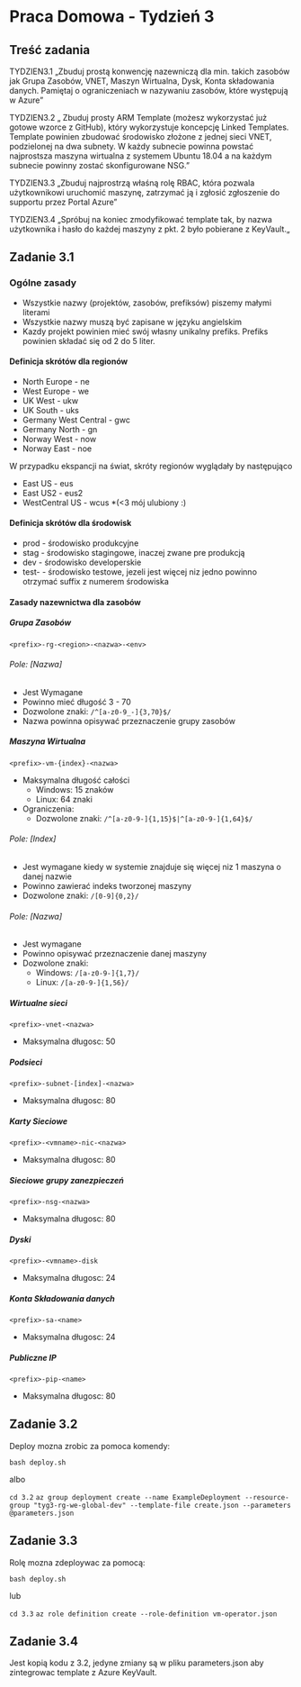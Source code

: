 # Praca Domowa - Tydzień 3

## Treść zadania

TYDZIEN3.1 „Zbuduj prostą konwencję nazewniczą dla min. takich zasobów jak Grupa Zasobów, VNET, Maszyn Wirtualna, Dysk, Konta składowania danych. Pamiętaj o ograniczeniach w nazywaniu zasobów, które występują w Azure”

TYDZIEN3.2 „ Zbuduj prosty ARM Template (możesz wykorzystać już gotowe wzorce z GitHub), który wykorzystuje koncepcję Linked Templates. Template powinien zbudować środowisko złożone z jednej sieci VNET, podzielonej na dwa subnety. W każdy subnecie powinna powstać najprostsza maszyna wirtualna z systemem Ubuntu 18.04 a na każdym subnecie powinny zostać skonfigurowane NSG.”

TYDZIEN3.3 „Zbuduj najprostrzą właśną rolę RBAC, która pozwala użytkownikowi uruchomić maszynę, zatrzymać ją i zgłosić zgłoszenie do supportu przez Portal Azure”

TYDZIEN3.4 „Spróbuj na koniec zmodyfikować template tak, by nazwa użytkownika i hasło do każdej maszyny z pkt. 2 było pobierane z KeyVault.„

## Zadanie 3.1

### Ogólne zasady

- Wszystkie nazwy (projektów, zasobów, prefiksów) piszemy małymi literami
- Wszystkie nazwy muszą być zapisane w języku angielskim
- Kazdy projekt powinien mieć swój własny unikalny prefiks. Prefiks powinien składać się od 2 do 5 liter.

#### Definicja skrótów dla regionów

- North Europe - ne
- West Europe - we
- UK West - ukw
- UK South - uks
- Germany West Central - gwc
- Germany North - gn
- Norway West - now
- Norway East - noe

W przypadku ekspancji na świat, skróty regionów wyglądały by następująco

- East US - eus
- East US2 - eus2
- WestCentral US - wcus *(<3 mój ulubiony :) 

#### Definicja skrótów dla środowisk

- prod - środowisko produkcyjne
- stag - środowisko stagingowe, inaczej zwane pre produkcją
- dev - środowisko developerskie
- test-<x> - środowisko testowe, jezeli jest więcej niz jedno powinno otrzymać suffix z numerem środowiska

#### Zasady nazewnictwa dla zasobów

##### Grupa Zasobów

`<prefix>-rg-<region>-<nazwa>-<env>`

###### Pole: [Nazwa]

- Jest Wymagane
- Powinno mieć długość 3 - 70
- Dozwolone znaki: `/^[a-z0-9_-]{3,70}$/`
- Nazwa powinna opisywać przeznaczenie grupy zasobów

##### Maszyna Wirtualna

`<prefix>-vm-{index}-<nazwa>`

- Maksymalna długość całości
  - Windows: 15 znaków
  - Linux: 64 znaki
- Ograniczenia: 
  - Dozwolone znaki: `/^[a-z0-9-]{1,15}$|^[a-z0-9-]{1,64}$/`

###### Pole: [Index]

- Jest wymagane kiedy w systemie znajduje się więcej niz 1 maszyna o danej nazwie
- Powinno zawierać indeks tworzonej maszyny
- Dozwolone znaki: `/[0-9]{0,2}/`

###### Pole: [Nazwa]

- Jest wymagane
- Powinno opisywać przeznaczenie danej maszyny
- Dozwolone znaki: 
  - Windows: `/[a-z0-9-]{1,7}/`
  - Linux: `/[a-z0-9-]{1,56}/`


##### Wirtualne sieci

`<prefix>-vnet-<nazwa>`

- Maksymalna długosc: 50

##### Podsieci

`<prefix>-subnet-[index]-<nazwa>`

- Maksymalna długosc: 80

##### Karty Sieciowe

`<prefix>-<vmname>-nic-<nazwa>`

- Maksymalna długosc: 80

##### Sieciowe grupy zanezpieczeń

`<prefix>-nsg-<nazwa>`

- Maksymalna długosc: 80

##### Dyski

`<prefix>-<vmname>-disk`

- Maksymalna długosc: 24

##### Konta Składowania danych

`<prefix>-sa-<name>`

- Maksymalna długosc: 24

##### Publiczne IP

`<prefix>-pip-<name>`

- Maksymalna długosc: 80

## Zadanie 3.2

Deploy mozna zrobic za pomoca komendy: 

`bash deploy.sh`

albo

`cd 3.2`
`az group deployment create --name ExampleDeployment --resource-group "tyg3-rg-we-global-dev" --template-file create.json --parameters @parameters.json`

## Zadanie 3.3

Rolę mozna zdeploywac za pomocą: 

`bash deploy.sh`

lub

`cd 3.3`
`az role definition create --role-definition vm-operator.json`

## Zadanie 3.4

Jest kopią kodu z 3.2, jedyne zmiany są w pliku parameters.json aby zintegrowac template z Azure KeyVault.
